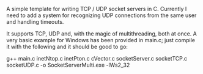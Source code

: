A simple template for writing TCP / UDP socket servers in C. Currently I need to add a system for recognizing UDP connections from the same user and handling timeouts.


It supports TCP, UDP and, with the magic of multithreading, both at once. A very basic example for Windows has been provided in main.c; just compile it with the following and it should be good to go:

g++ main.c inetNtop.c inetPton.c cVector.c socketServer.c socketTCP.c socketUDP.c -o SocketServerMulti.exe -lWs2_32